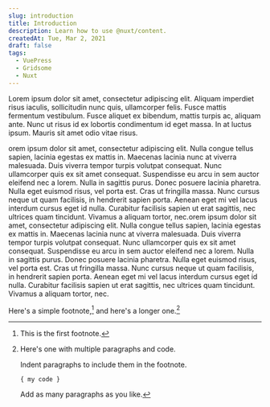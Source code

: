 ```yaml
---
slug: introduction
title: Introduction
description: Learn how to use @nuxt/content.
createdAt: Tue, Mar 2, 2021
draft: false
tags:
  - VuePress
  - Gridsome
  - Nuxt
---
```


Lorem ipsum dolor sit amet, consectetur adipiscing elit. Aliquam imperdiet risus iaculis, sollicitudin nunc quis, ullamcorper felis. Fusce mattis fermentum vestibulum. Fusce aliquet ex bibendum, mattis turpis ac, aliquam ante. Nunc ut risus id ex lobortis condimentum id eget massa. In at luctus ipsum. Mauris sit amet odio vitae risus.

orem ipsum dolor sit amet, consectetur adipiscing elit. Nulla congue tellus sapien, lacinia egestas ex mattis in. Maecenas lacinia nunc at viverra malesuada. Duis viverra tempor turpis volutpat consequat. Nunc ullamcorper quis ex sit amet consequat. Suspendisse eu arcu in sem auctor eleifend nec a lorem. Nulla in sagittis purus. Donec posuere lacinia pharetra. Nulla eget euismod risus, vel porta est. Cras ut fringilla massa. Nunc cursus neque ut quam facilisis, in hendrerit sapien porta. Aenean eget mi vel lacus interdum cursus eget id nulla. Curabitur facilisis sapien ut erat sagittis, nec ultrices quam tincidunt. Vivamus a aliquam tortor, nec.orem ipsum dolor sit amet, consectetur adipiscing elit. Nulla congue tellus sapien, lacinia egestas ex mattis in. Maecenas lacinia nunc at viverra malesuada. Duis viverra tempor turpis volutpat consequat. Nunc ullamcorper quis ex sit amet consequat. Suspendisse eu arcu in sem auctor eleifend nec a lorem. Nulla in sagittis purus. Donec posuere lacinia pharetra. Nulla eget euismod risus, vel porta est. Cras ut fringilla massa. Nunc cursus neque ut quam facilisis, in hendrerit sapien porta. Aenean eget mi vel lacus interdum cursus eget id nulla. Curabitur facilisis sapien ut erat sagittis, nec ultrices quam tincidunt. Vivamus a aliquam tortor, nec.

Here's a simple footnote,[^1] and here's a longer one.[^bignote]

[^1]: This is the first footnote.

[^bignote]: Here's one with multiple paragraphs and code.

    Indent paragraphs to include them in the footnote.

    `{ my code }`

    Add as many paragraphs as you like.
